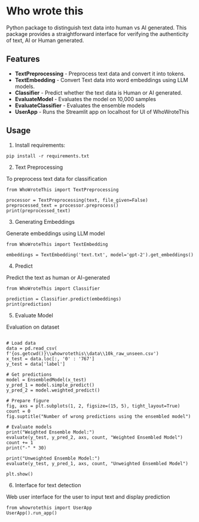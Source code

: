# Who wrote this

Python package to distinguish text data into human vs AI generated. This package provides a straightforward interface for verifying the authenticity of text, AI or Human generated.

## Features
- **TextPreprocessing** - Preprocess text data and convert it into tokens.
- **TextEmbedding** - Convert Text data into word embeddings using LLM models.
- **Classifier** - Predict whether the text data is Human or AI generated.
- **EvaluateModel** - Evaluates the model on 10,000 samples
- **EvaluateClassifier** - Evaluates the ensemble models
- **UserApp** - Runs the Streamlit app on localhost for UI of WhoWroteThis

## Usage
1. Install requirements:
```
pip install -r requirements.txt
```
2. Text Preprocessing

To preprocess text data for classification

```
from WhoWroteThis import TextPreprocessing

processor = TextPreprocessing(text, file_given=False)
preprocessed_text = processor.preprocess()
print(preprocessed_text)
```

3. Generating Embeddings

Generate embeddings using LLM model
```
from WhoWroteThis import TextEmbedding

embeddings = TextEmbedding('text.txt', model='gpt-2').get_embeddings()
```

4. Predict

Predict the text as human or AI-generated
```
from WhoWroteThis import Classifier

prediction = Classifier.predict(embeddings)
print(prediction)
```

5. Evaluate Model

Evaluation on dataset

```angular2html

# Load data
data = pd.read_csv(
f'{os.getcwd()}\\whowrotethis\\data\\10k_raw_unseen.csv')
x_test = data.loc[:, '0' : '767']
y_test = data['label']

# Get predictions
model = EnsembledModel(x_test)
y_pred_1 = model.simple_predict()
y_pred_2 = model.weighted_predict()

# Prepare figure
fig, axs = plt.subplots(1, 2, figsize=(15, 5), tight_layout=True)
count = 0
fig.suptitle("Number of wrong predictions using the ensembled model")

# Evaluate models
print("Weighted Ensemble Model:")
evaluate(y_test, y_pred_2, axs, count, "Weighted Ensembled Model")
count += 1
print("-" * 30)

print("Unweighted Ensemble Model:")
evaluate(y_test, y_pred_1, axs, count, "Unweighted Ensembled Model")

plt.show()
```

6. Interface for text detection

Web user interface for the user to input text and display prediction

```angular2html
from whowrotethis import UserApp
UserApp().run_app()
```
